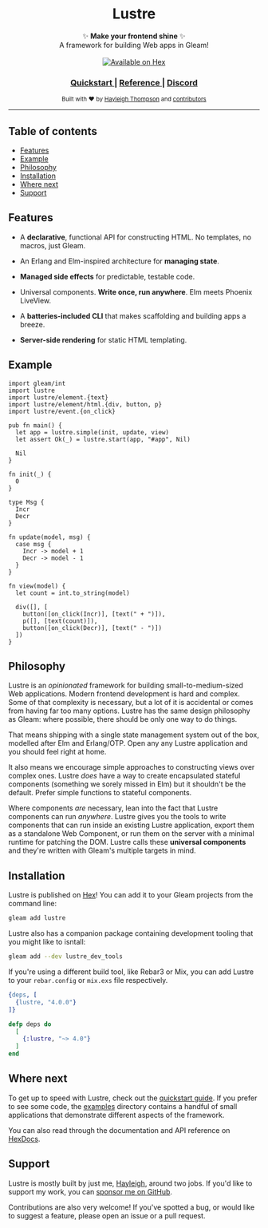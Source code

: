 <h1 align="center">Lustre</h1>

<div align="center">
  ✨ <strong>Make your frontend shine</strong> ✨
</div>

<div align="center">
  A framework for building Web apps in Gleam!
</div>

<br />

<div align="center">
  <a href="https://hex.pm/packages/lustre">
    <img src="https://img.shields.io/hexpm/v/lustre"
      alt="Available on Hex" />
  </a>
</div>

<div align="center">
  <h3>
    <!--
    <a href="https://lustre.build">
      Website
    </a>
    <span> | </span>
    -->
    <a href="https://hexdocs.pm/lustre/guide/01-quickstart.html">
      Quickstart
    </a>
    <span> | </span>
    <a href="https://hexdocs.pm/lustre">
      Reference
    </a>
    <span> | </span>
    <a href="https://discord.gg/Fm8Pwmy">
      Discord
    </a>
  </h3>
</div>

<div align="center">
  <sub>Built with ❤︎ by
  <a href="https://twitter.com/hayleighdotdev">Hayleigh Thompson</a> and
  <a href="https://github.com/lustre-labs/lustre/graphs/contributors">
    contributors
  </a>
</div>

---

## Table of contents

- [Features](#features)
- [Example](#example)
- [Philosophy](#philosophy)
- [Installation](#installation)
- [Where next](#where-next)
- [Support](#support)

## Features

- A **declarative**, functional API for constructing HTML. No templates, no macros,
  just Gleam.

- An Erlang and Elm-inspired architecture for **managing state**.

- **Managed side effects** for predictable, testable code.

- Universal components. **Write once, run anywhere**. Elm meets Phoenix LiveView.

- A **batteries-included CLI** that makes scaffolding and building apps a breeze.

- **Server-side rendering** for static HTML templating.

## Example

```gleam
import gleam/int
import lustre
import lustre/element.{text}
import lustre/element/html.{div, button, p}
import lustre/event.{on_click}

pub fn main() {
  let app = lustre.simple(init, update, view)
  let assert Ok(_) = lustre.start(app, "#app", Nil)

  Nil
}

fn init(_) {
  0
}

type Msg {
  Incr
  Decr
}

fn update(model, msg) {
  case msg {
    Incr -> model + 1
    Decr -> model - 1
  }
}

fn view(model) {
  let count = int.to_string(model)

  div([], [
    button([on_click(Incr)], [text(" + ")]),
    p([], [text(count)]),
    button([on_click(Decr)], [text(" - ")])
  ])
}
```

## Philosophy

Lustre is an _opinionated_ framework for building small-to-medium-sized Web
applications. Modern frontend development is hard and complex. Some of that
complexity is necessary, but a lot of it is accidental or comes from having far
too many options. Lustre has the same design philosophy as Gleam: where possible,
there should be only one way to do things.

That means shipping with a single state management system out of the box, modelled
after Elm and Erlang/OTP. Open any any Lustre application and you should feel
right at home.

It also means we encourage simple approaches to constructing views over complex
ones. Lustre _does_ have a way to create encapsulated stateful components (something
we sorely missed in Elm) but it shouldn't be the default. Prefer simple functions
to stateful components.

Where components _are_ necessary, lean into the fact that Lustre components can
run _anywhere_. Lustre gives you the tools to write components that can run inside
an existing Lustre application, export them as a standalone Web Component, or run
them on the server with a minimal runtime for patching the DOM. Lustre calls these
**universal components** and they're written with Gleam's multiple targets in mind.

## Installation

Lustre is published on [Hex](https://hex.pm/packages/lustre)! You can add it to
your Gleam projects from the command line:

```sh
gleam add lustre
```

Lustre also has a companion package containing development tooling that you might
like to isntall:

```sh
gleam add --dev lustre_dev_tools
```

If you're using a different build tool, like Rebar3 or Mix, you can add Lustre
to your `rebar.config` or `mix.exs` file respectively.

```erlang
{deps, [
  {lustre, "4.0.0"}
]}
```

```elixir
defp deps do
  [
    {:lustre, "~> 4.0"}
  ]
end
```

## Where next

To get up to speed with Lustre, check out the [quickstart guide](https://hexdocs.pm/lustre/guide/01-quickstart.html).
If you prefer to see some code, the [examples](https://github.com/lustre-labs/lustre/tree/main/examples)
directory contains a handful of small applications that demonstrate different
aspects of the framework.

You can also read through the documentation and API reference on
[HexDocs](https://hexdocs.pm/lustre).

## Support

Lustre is mostly built by just me, [Hayleigh](https://github.com/hayleigh-dot-dev),
around two jobs. If you'd like to support my work, you can [sponsor me on GitHub](https://github.com/sponsors/hayleigh-dot-dev).

Contributions are also very welcome! If you've spotted a bug, or would like to
suggest a feature, please open an issue or a pull request.

